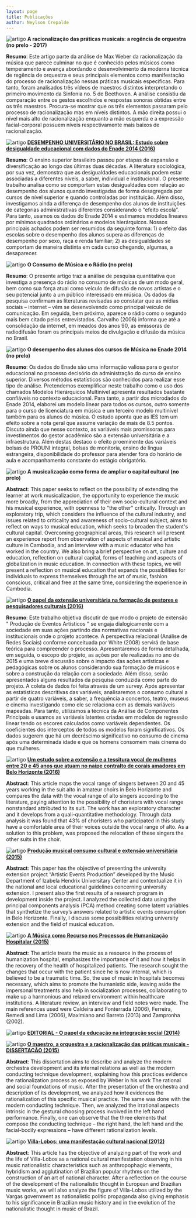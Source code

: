 ```yaml
---
layout: page
title: Publicações
author: Neylson Crepalde
---
```


![artigo](/img/lapis.png) **A racionalização das práticas musicais: a regência de orquestra (no prelo - 2017)**

**Resumo**: Este artigo parte da análise de Max Weber da racionalização da música que parece culminar no que é conhecido pelos músicos como temperamento e avança abordando o desenvolvimento da moderna técnica de regência de orquestra e seus principais elementos como manifestação do processo de racionalização nessas práticas musicais específicas. Para tanto, foram analisados três vídeos de maestros distintos interpretando o primeiro movimento da Sinfonia no. 5 de Beethoven. A análise consistiu da comparação entre os gestos escolhidos e respostas sonoras obtidas entre os três maestros. Procura-se mostrar que os três elementos passaram pelo processo de racionalização mas em níveis distintos. A mão direita possui o nível mais alto de racionalização enquanto a mão esquerda e a expressão facial-corporal possuem níveis  respectivamente mais baixos de racionalização.

![artigo](/img/lapis.png) [**DESEMPENHO UNIVERSITÁRIO NO BRASIL: Estudo sobre desigualdade educacional com dados do Enade 2014 (2016)**](http://www.sbsociologia.com.br/revista/index.php/RBS/article/view/155)

**Resumo**: O ensino superior brasileiro passou por etapas de expansão e diversificação ao longo das últimas duas décadas. A literatura sociológica, por sua vez, demonstra que as desigualdades educacionais podem estar associadas a diferentes níveis, a saber, individual e institucional. O presente trabalho analisa como se comportam estas desigualdades com relação ao desempenho dos alunos quando investigadas de forma desagregada por cursos de nível superior e quando controladas por instituição. Além disso, investigamos ainda a diferença de desempenho dos alunos de instituições de categorias administrativas diferentes considerando o “efeito escola”. Para tanto, usamos os dados do Enade 2014 e estimamos modelos lineares por mínimos quadrados ordinários e modelos hierárquicos. Nossos principais achados podem ser resumidos da seguinte forma: 1) o efeito das escolas sobre o desempenho dos alunos supera as diferenças de desempenho por sexo, raça e renda familiar; 2) as desigualdades se comportam de maneira distinta em cada curso chegando, algumas, a desaparecer.


![artigo](/img/lapis.png) **O Consumo de Música e o Rádio (no prelo)**

**Resumo**: O presente artigo traz a análise de pesquisa quantitativa que investiga a presença do rádio no consumo de músicas de um modo geral, bem como sua força atual como veículo de difusão de novos artistas e o seu potencial junto a um público interessado em música. Os dados da pesquisa confirmam as literaturas revisadas ao constatar que as mídias sociais – internet – vêm se desenvolvendo como principal veículo de comunicação. Em seguida, bem próximo, aparece o rádio como o segundo mais bem citado pelos entrevistados. Carvalho (2006) informa que até a consolidação da internet, em meados dos anos 90, as emissoras de radiodifusão foram os principais meios de divulgação e difusão da música no Brasil.

![artigo](/img/lapis.png) **O desempenho dos alunos dos cursos de Música no Enade 2014 (no prelo)**

**Resumo**: Os dados do Enade são uma informação valiosa para o gestor educacional no processo decisório da administração do curso de ensino superior. Diversos métodos estatísticos são conhecidos para realizar esse tipo de análise. Pretendemos exemplificar neste trabalho como o uso dos chamados Modelos Hierárquicos Multinível apresenta resultados bastante confiáveis no contexto educacional. Para tanto, a partir dos microdados do Enade 2014, elaborei um modelo linear para todos os cursos, outro somente para o curso de licenciatura em música e um terceiro modelo multinível também para os alunos de música. O estudo aponta que as IES tem um efeito sobre a nota geral que assume variação de mais de 8.5 pontos. Discuto ainda que nesse contexto, as variáveis mais promissoras para investimentos do gestor acadêmico são a extensão universitária e a infraestrutura. Além destas destaco o efeito proeminente das variáveis bolsas de PROUNI integral, bolsas de monitoria, ensino de língua estrangeira, disponibilidade do professor para atender fora do horário de aula e acompanhamento constante do estágio obrigatório.

![artigo](/img/lapis.png) **A musicalização como forma de ampliar o capital cultural (no prelo)**

**Abstract**: This paper seeks to reflect on the possibility of extending the learner at work musicalizacion, the opportunity to experience the music more broadly, from the appreciation of their own socio-cultural context and his musical experience, with openness to "the other" critically. Through an exploratory trip, which considers the influence of the cultural industry, and issues related to criticality and awareness of socio-cultural subject, aims to reflect on ways to musical education, which seeks to broaden the student's cultural capital. Overcoming geographical areas, this research will present an experience report from observation of aspects of musical and artistic culture in Cambodia, and an interview with a music educator who has worked in the country. We also bring a brief perspective on art, culture and education, reflection on cultural capital, forms of teaching and aspects of globalization in music education. In connection with these topics, we will present a reflection on musical education that expands the possibilities for individuals to express themselves through the art of music, fashion conscious, critical and free at the same time, considering the experience in Cambodia.

![artigo](/img/lapis.png) [**O papel da extensão universitária na formação de gestores e pesquisadores culturais (2016)**](http://bit.ly/1UKBEGd)

**Resumo**: Este trabalho objetiva discutir de que modo o projeto de extensão " Produção de Eventos Artísticos " se engaja dialogicamente com a sociedade em suas ações partindo das normativas nacionais e institucionais onde o projeto acontece. A perspectiva relacional (Análise de Redes Sociais) conforme conceituada por White (2008) servirá de base teórica para compreender o processo. Apresentaremos de forma detalhada, em seguida, o escopo do projeto, as ações por ele realizadas no ano de 2015 e uma breve discussão sobre o impacto das ações artísticas e pedagógicas sobre os alunos considerando sua formação de músicos e sobre a construção da relação com a sociedade. Além disso, serão apresentados alguns resultados da pesquisa conduzida como parte do projeto. A coleta de dados foi feita através de um survey. Após apresentar as estatísticas descritivas das variáveis, analisaremos o consumo cultural a partir de quatro variáveis, a saber, a frequência a concertos, teatro, museus e cinema investigando como ele se relaciona com as demais variáveis mapeadas. Para tanto, utilizamos a técnica da Análise de Componentes Principais e usamos as variáveis latentes criadas em modelos de regressão linear tendo os escores calculados como variáveis dependentes. Os coeficientes dos interceptos de todos os modelos foram significativos. Os dados sugerem que há um decréscimo significativo no consumo de cinema após uma determinada idade e que os homens consomem mais cinema do que mulheres.



 ![artigo](/img/lapis.png) [**Um estudo sobre a extensão e a tessitura vocal de mulheres entre 20 e 45 anos que atuam no naipe contralto de corais amadores em Belo Horizonte (2016)**](http://bit.ly/1qgQpFN)

**Abstract**: This article maps the vocal range of singers between 20 and 45 years working in the suit alto in amateur choirs in Belo Horizonte and compares the data with the vocal range of alto singers according to the literature, paying attention to the possibility of choristers with vocal range nonstandard attributed to its suit. The work has an exploratory character and it develops from a quali-quantitative methodology. Through data analysis it was found that 43% of choristers who participated in this study have a comfortable area of their voices outside the vocal range of alto. As a solution to this problem, was proposed the relocation of these singers the other suits in the choir.



 ![artigo](/img/lapis.png) [**Produção musical consumo cultural e extensão universitária (2015)**](https://www.academia.edu/19892778/Musical_production_cultural_consumption_and_university_extension)

**Abstract**: This paper has the objective of presenting the university extension project “Artistic Events Production” developed by the Music Department of Izabela Hendrix Universitary Center and contextualize it in the national and local educational guidelines concerning university extension. I present also the first results of a research program in development inside the project. I analyzed the collected data using the principal components analysis (PCA) method creating some latent variables that synthetize the survey’s answers related to artistic events consumption in Belo Horizonte. Finally, I discuss some possibilities relating university extension and the field of musical education.



 ![artigo](/img/lapis.png) [**A Música como Recurso nos Processos de Humanização Hospitalar (2015)**](https://www.academia.edu/13453135/A_M%C3%BAsica_Como_Recurso_nos_Processos_de_Humaniza%C3%A7%C3%A3o_Hospitalar)

**Abstract**: The article treats the music as a resource in the process of humanization hospital, emphasizes the importance of it and how it helps in the recovery of the health of hospitalized patients. The research sought the changes that occur with the patient since he is now internal, which is believed to be a traumatic time. So, the use of music in hospitals becomes necessary, which aims to promote the humanistic side, leaving aside the impersonal treatments also help in socialization processes, collaborating to make up a harmonious and relaxed environment within healthcare institutions. A literature review, an interview and field notes were made. The main references used were Caldeira and Fonterrada (2006), Ferreira, Remedi and Lima (2006), Maximiano and Barreto (2013) and Zampronha (2002).



 ![artigo](/img/lapis.png) [**EDITORIAL - O papel da educação na integração social (2014)**](https://www.academia.edu/11415761/EDITORIAL_-_O_papel_da_educa%C3%A7%C3%A3o_na_integra%C3%A7%C3%A3o_social)



 ![artigo](/img/lapis.png) [**O maestro, a orquestra e a racionalização das práticas musicais - DISSERTAÇÃO (2015)**](https://www.academia.edu/11012264/O_maestro_a_orquestra_e_a_racionaliza%C3%A7%C3%A3o_das_pr%C3%A1ticas_musicais)

**Abstract**: This dissertation aims to describe and analyze the modern orchestra development and its internal relations as well as the modern conducting technique development, explaining how this practices evidence the rationalization process as exposed by Weber in his work The rational and social foundations of music. After the presentation of the orchestra and description of its development, we analyzed how it evidences the rationalization of this specific musical practice. The same was done with the modern conducting technique. Then, we analyzed the irrational aspects intrinsic in the gestural choosing process involved in the left hand performance. Finally, one can observe that the three elements that compose the conducting technique – the right hand, the left hand and the facial-bodily expressions – have different rationalization levels.



 ![artigo](/img/lapis.png) [**Villa-Lobos: uma manifestação cultural nacional (2012)**](https://www.academia.edu/3525478/Villa-Lobos_uma_manifesta%C3%A7%C3%A3o_cultural_nacional)

**Abstract**: This article has the objective of analyzing part of the work and the life of Villa-Lobos as a national cultural manifestation observing in his music nationalistic characteristics such as anthropophagic elements, hybridism and agglutination of Brazilian popular rhythms on the construction of an art of national character. After a reflection on the course of the development of the nationalistic thought in European and Brazilian music works, we will also analyze the figure of Villa-Lobos utilized by the Vargas government as nationalistic politic propaganda also giving emphasis to his significance in Brazilian music history and in the evolution of the nationalistic thought in music of Brazil.
